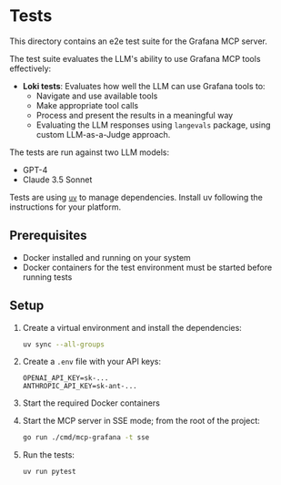 # Tests

This directory contains an e2e test suite for the Grafana MCP server.

The test suite evaluates the LLM's ability to use Grafana MCP tools effectively:

- **Loki tests**: Evaluates how well the LLM can use Grafana tools to:
  - Navigate and use available tools
  - Make appropriate tool calls
  - Process and present the results in a meaningful way
  - Evaluating the LLM responses using `langevals` package, using custom LLM-as-a-Judge approach.

The tests are run against two LLM models:
- GPT-4
- Claude 3.5 Sonnet

Tests are using [`uv`] to manage dependencies. Install uv following the instructions for your platform.

## Prerequisites
- Docker installed and running on your system
- Docker containers for the test environment must be started before running tests

## Setup
1. Create a virtual environment and install the dependencies:
   ```bash
   uv sync --all-groups
   ```

2. Create a `.env` file with your API keys:
   ```env
   OPENAI_API_KEY=sk-...
   ANTHROPIC_API_KEY=sk-ant-...
   ```

3. Start the required Docker containers

4. Start the MCP server in SSE mode; from the root of the project:
   ```bash
   go run ./cmd/mcp-grafana -t sse
   ```

5. Run the tests:
   ```bash
   uv run pytest
   ```

[`uv`]: https://docs.astral.sh/uv/
